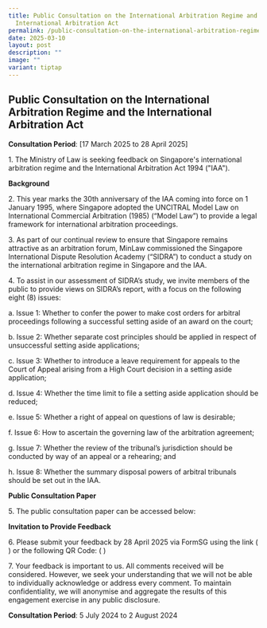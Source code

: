 ```yaml
---
title: Public Consultation on the International Arbitration Regime and the
  International Arbitration Act
permalink: /public-consultation-on-the-international-arbitration-regime-and-the-international-arbitration-act/
date: 2025-03-10
layout: post
description: ""
image: ""
variant: tiptap
---
```

<h2>Public Consultation on the International Arbitration Regime and the International Arbitration Act</h2>
<p><strong>Consultation Period</strong>: [17 March 2025 to 28 April 2025]</p>
<p>1. The Ministry of Law is seeking feedback on Singapore's international
arbitration regime and the International Arbitration Act 1994 ("IAA").</p>
<p><strong>Background</strong>
</p>
<p>2. This year marks the 30th anniversary of the IAA coming into force on
1 January 1995, where Singapore adopted the UNCITRAL Model Law on International
Commercial Arbitration (1985) (“Model Law”) to provide a legal framework
for international arbitration proceedings.</p>
<p>3. As part of our continual review to ensure that Singapore remains attractive
as an arbitration forum, MinLaw commissioned the Singapore International
Dispute Resolution Academy (“SIDRA”) to conduct a study on the international
arbitration regime in Singapore and the IAA.</p>
<p>4. To assist in our assessment of SIDRA’s study, we invite members of
the public to provide views on SIDRA’s report, with a focus on the following
eight (8) issues:</p>
<p>a. Issue 1: Whether to confer the power to make cost orders for arbitral
proceedings following a successful setting aside of an award on the court;</p>
<p>b. Issue 2: Whether separate cost principles should be applied in respect
of unsuccessful setting aside applications;</p>
<p>c. Issue 3: Whether to introduce a leave requirement for appeals to the
Court of Appeal arising from a High Court decision in a setting aside application;</p>
<p>d. Issue 4: Whether the time limit to file a setting aside application
should be reduced;</p>
<p>e. Issue 5: Whether a right of appeal on questions of law is desirable;</p>
<p>f. Issue 6: How to ascertain the governing law of the arbitration agreement;</p>
<p>g. Issue 7: Whether the review of the tribunal’s jurisdiction should be
conducted by way of an appeal or a rehearing; and</p>
<p>h. Issue 8: Whether the summary disposal powers of arbitral tribunals
should be set out in the IAA.</p>
<p><strong>Public Consultation Paper</strong>
</p>
<p>5. The public consultation paper can be accessed below:</p>
<p><strong>Invitation to Provide Feedback</strong>
</p>
<p>6. Please submit your feedback by 28 April 2025 via FormSG using the link
( ) or the following QR Code: ( )</p>
<p>7. Your feedback is important to us. All comments received will be considered.
However, we seek your understanding that we will not be able to individually
acknowledge or address every comment. To maintain confidentiality, we will
anonymise and aggregate the results of this engagement exercise in any
public disclosure.</p>
<p><strong>Consultation Period</strong>: 5 July 2024 to 2 August 2024</p>